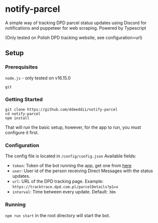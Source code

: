 # notify-parcel
A simple way of tracking DPD parcel status updates using Discord for notifications and puppeteer for web scraping. Powered by Typescript

(Only tested on Polish DPD tracking website, see configuration>url)

## Setup
### Prerequisites
`node.js` - only tested on v16.15.0

`git`

### Getting Started
```
git clone https://github.com/ddeeddii/notify-parcel
cd notify-parcel
npm install
```
That will run the basic setup, however, for the app to run, you must configure it first.

### Configuration
The config file is located in `/config/config.json`
Available fields:
- `token`: Token of the bot running the app, get one from [here](https://discord.com/developers/applications)
- `user`: User id of the person receiving Direct Messages with the status updates.
- `url`: URL of the DPD tracking page. Example: `https://tracktrace.dpd.com.pl/parcelDetails?p1=x`
- `interval`: Time between every update. Default: `30m`

### Running
`npm run start` in the root directory will start the bot.